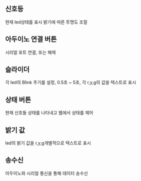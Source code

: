 

## 신호등
현재 led상태를 표시 밝기에 따른 투명도 조절
## 아두이노 연결 버튼
시리얼 포트 연결, 또는 해제
## 슬라이더 
각 led의 Blink 주기를 설정, 0.5초 ~ 5초, 각 r,y,g의 값을 텍스트로 표시
## 상태 버튼 
현재 신호들 상태를 나타내고 웹에서 상태를 제어
## 밝기 값
led의 밝기 값을 r,y,g개별적으로 텍스트로 표시
## 송수신
아두이노와 시리얼 통신을 통해 데이터 송수신
